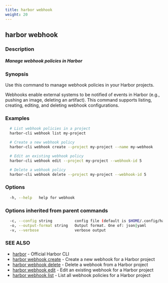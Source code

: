```yaml
---
title: harbor webhook
weight: 20
---
```

## harbor webhook

### Description

##### Manage webhook policies in Harbor

### Synopsis

Use this command to manage webhook policies in your Harbor projects.

Webhooks enable external systems to be notified of events in Harbor (e.g., pushing an image, deleting an artifact). 
This command supports listing, creating, editing, and deleting webhook configurations.

### Examples

```sh
  # List webhook policies in a project
  harbor-cli webhook list my-project

  # Create a new webhook policy
  harbor-cli webhook create --project my-project --name my-webhook

  # Edit an existing webhook policy
  harbor-cli webhook edit --project my-project --webhook-id 5

  # Delete a webhook policy
  harbor-cli webhook delete --project my-project --webhook-id 5
```

### Options

```sh
  -h, --help   help for webhook
```

### Options inherited from parent commands

```sh
  -c, --config string          config file (default is $HOME/.config/harbor-cli/config.yaml)
  -o, --output-format string   Output format. One of: json|yaml
  -v, --verbose                verbose output
```

### SEE ALSO

* [harbor](harbor.md)	 - Official Harbor CLI
* [harbor webhook create](harbor-webhook-create.md)	 - Create a new webhook for a Harbor project
* [harbor webhook delete](harbor-webhook-delete.md)	 - Delete a webhook from a Harbor project
* [harbor webhook edit](harbor-webhook-edit.md)	 - Edit an existing webhook for a Harbor project
* [harbor webhook list](harbor-webhook-list.md)	 - List all webhook policies for a Harbor project


